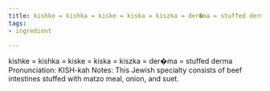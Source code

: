 ```yaml
---
title: kishke = kishka = kiske = kiska = kiszka = der�ma = stuffed derma
tags:
- ingredient

---
```

kishke = kishka = kiske = kiska = kiszka = der�ma = stuffed derma Pronunciation: KISH-kah Notes: This Jewish specialty consists of beef intestines stuffed with matzo meal, onion, and suet.
